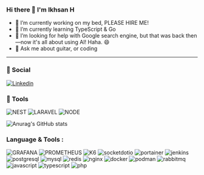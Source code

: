 ### Hi there 👋 I'm Ikhsan H

- 🔭 I’m currently working on my bed, PLEASE HIRE ME! 
- 🌱 I’m currently learning TypeScript & Go
- 🤔 I’m looking for help with Google search engine, but that was back then—now it's all about using AI! Haha. 😄
- 💬 Ask me about guitar, or coding

<hr>

### 👨 Social

<!-- [![Instagram](https://img.shields.io/badge/Instagram-E4405F?style=for-the-badge&logo=instagram&logoColor=white)](https://www.instagram.com/ikhsanheriyawan/?hl=en) -->
[![Linkedin](https://img.shields.io/badge/LinkedIn-0077B5?style=for-the-badge&logo=linkedin&logoColor=white)](https://www.linkedin.com/in/ikhsan-heriyawan-30b563200)

### 🚀 Tools

![NEST](https://img.shields.io/badge/NEST-white?style=for-the-badge&logo=nestjs&logoColor=E0234E)
![LARAVEL](https://img.shields.io/badge/LARAVEL-FF2D20?style=for-the-badge&logo=laravel&logoColor=white)
![NODE](https://img.shields.io/badge/nodejs-339933?style=for-the-badge&logo=nodedotjs&logoColor=white)

![Anurag's GitHub stats](https://github-readme-stats.vercel.app/api?username=ikhsanheriyawan2404&show_icons=true)

<!-- [![Top Langs](https://github-readme-stats.vercel.app/api/top-langs/?username=ikhsanheriyawan2404&layout=compact)](https://github.com/anuraghazra/github-readme-stats) -->

### Language & Tools :
<p>

  ![GRAFANA](https://img.shields.io/badge/-F46800?style=for-the-badge&logo=grafana&logoColor=white)
  ![PROMETHEUS](https://img.shields.io/badge/-E6522C?style=for-the-badge&logo=prometheus&logoColor=white)
  ![K6](https://img.shields.io/badge/-7D64FF?style=for-the-badge&logo=k6&logoColor=white)
  ![socketdotio](https://img.shields.io/badge/-010101?style=for-the-badge&logo=socketdotio&logoColor=white)
  ![portainer](https://img.shields.io/badge/-13BEF9?style=for-the-badge&logo=portainer&logoColor=black)
  ![jenkins](https://img.shields.io/badge/-D24939?style=for-the-badge&logo=jenkins&logoColor=black)
  ![postgresql](https://img.shields.io/badge/-4169E1?style=for-the-badge&logo=postgresql&logoColor=black)
  ![mysql](https://img.shields.io/badge/-4479A1?style=for-the-badge&logo=mysql&logoColor=black)
  ![redis](https://img.shields.io/badge/-DC382D?style=for-the-badge&logo=redis&logoColor=black)
  ![nginx](https://img.shields.io/badge/-009639?style=for-the-badge&logo=nginx&logoColor=white)
  ![docker](https://img.shields.io/badge/-2496ED?style=for-the-badge&logo=docker&logoColor=white)
  ![podman](https://img.shields.io/badge/-7C35A7?style=for-the-badge&logo=podman&logoColor=white)
  ![rabbitmq](https://img.shields.io/badge/-FF6600?style=for-the-badge&logo=rabbitmq&logoColor=white)
  ![javascript](https://img.shields.io/badge/-F7DF1E?style=for-the-badge&logo=javascript&logoColor=black)
  ![typescript](https://img.shields.io/badge/-3178C6?style=for-the-badge&logo=typescript&logoColor=black)
  ![php](https://img.shields.io/badge/-777BB4?style=for-the-badge&logo=php&logoColor=white)
  <!-- ![express](https://img.shields.io/badge/-000000?style=for-the-badge&logo=express&logoColor=white) -->
  
</p>





